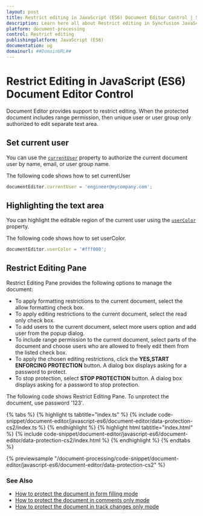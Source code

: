 ```yaml
---
layout: post
title: Restrict editing in JavaScript (ES6) Document Editor Control | Syncfusion
description: Learn here all about Restrict editing in Syncfusion JavaScript (ES6) Document Editor control of Syncfusion Essential JS 2 and more.
platform: document-processing
control: Restrict editing 
publishingplatform: JavaScript (ES6)
documentation: ug
domainurl: ##DomainURL##
---
```


# Restrict Editing in JavaScript (ES6) Document Editor Control

Document Editor provides support to restrict editing. When the protected document includes range permission, then unique user or user group only authorized to edit separate text area.

## Set current user

You can use the [`currentUser`](https://ej2.syncfusion.com/documentation/api/document-editor#currentuser) property to authorize the current document user by name, email, or user group name.

The following code shows how to set currentUser

```ts
documentEditor.currentUser = 'engineer@mycompany.com';
```

## Highlighting the text area

You can highlight the editable region of the current user using the [`userColor`](https://ej2.syncfusion.com/documentation/api/document-editor#usercolor) property.

The following code shows how to set userColor.

```ts
documentEditor.userColor = '#fff000';
```

## Restrict Editing Pane

Restrict Editing Pane provides the following options to manage the document:
* To apply formatting restrictions to the current document, select the allow formatting check box.
* To apply editing restrictions to the current document, select the read only check box.
* To add users to the current document, select more users option and add user from the popup dialog.
* To include range permission to the current document, select parts of the document and choose users who are allowed to freely edit them from the listed check box.
* To apply the chosen editing restrictions, click the **YES,START ENFORCING PROTECTION** button. A dialog box displays asking for a   password to protect.
* To stop protection, select **STOP PROTECTION** button. A dialog box displays asking for a password to stop protection.

The following code shows Restrict Editing Pane. To unprotect the document, use password '123'.

 

 {% tabs %}
{% highlight ts tabtitle="index.ts" %}
{% include code-snippet/document-editor/javascript-es6/document-editor/data-protection-cs2/index.ts %}
{% endhighlight %}
{% highlight html tabtitle="index.html" %}
{% include code-snippet/document-editor/javascript-es6/document-editor/data-protection-cs2/index.html %}
{% endhighlight %}
{% endtabs %}
        
{% previewsample "/document-processing/code-snippet/document-editor/javascript-es6/document-editor/data-protection-cs2" %}

### See Also

* [How to protect the document in form filling mode](./form-fields#protect-the-document-in-form-filling-mode)
* [How to protect the document in comments only mode](./comments#protect-the-document-in-comments-only-mode)
* [How to protect the document in track changes only mode](./track-changes#protect-the-document-in-track-changes-only-mode)